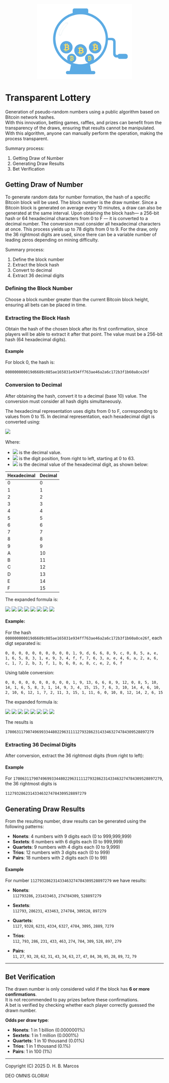 <p align="center">
  <img src="transparent-lottery.png" alt="Transparent Lottery Logo" width="300">
</p>

# Transparent Lottery

Generation of pseudo-random numbers using a public algorithm based on Bitcoin network hashes.  
With this innovation, betting games, raffles, and prizes can benefit from the transparency of the draws, ensuring that results cannot be manipulated. With this algorithm, anyone can manually perform the operation, making the process transparent.

Summary process:

1. Getting Draw of Number
2. Generating Draw Results
3. Bet Verification

## Getting Draw of Number

To generate random data for number formation, the hash of a specific Bitcoin block will be used. The block number is the draw number. Since a Bitcoin block is generated on average every 10 minutes, a draw can also be generated at the same interval. Upon obtaining the block hash— a 256-bit hash or 64 hexadecimal characters from 0 to F — it is converted to a decimal number. The conversion must consider all hexadecimal characters at once. This process yields up to 78 digits from 0 to 9. For the draw, only the 36 rightmost digits are used, since there can be a variable number of leading zeros depending on mining difficulty.

Summary process:

1. Define the block number  
2. Extract the block hash  
3. Convert to decimal  
4. Extract 36 decimal digits


### Defining the Block Number

Choose a block number greater than the current Bitcoin block height, ensuring all bets can be placed in time.

### Extracting the Block Hash

Obtain the hash of the chosen block after its first confirmation, since players will be able to extract it after that point. The value must be a 256-bit hash (64 hexadecimal digits).

#### Example
For block 0, the hash is:

```
000000000019d6689c085ae165831e934ff763ae46a2a6c172b3f1b60a8ce26f
```

### Conversion to Decimal

After obtaining the hash, convert it to a decimal (base 10) value. The conversion must consider all hash digits simultaneously.

The hexadecimal representation uses digits from 0 to F, corresponding to values from 0 to 15. In decimal representation, each hexadecimal digit is converted using:

![](https://latex.codecogs.com/svg.image?d=\sum_{i=0}^{i=(64-1)}h_i\cdot&space;16^i)

Where:
- ![](https://latex.codecogs.com/svg.image?d) is the decimal value.
- ![](https://latex.codecogs.com/svg.image?i) is the digit position, from right to left, starting at 0 to 63.
- ![](https://latex.codecogs.com/svg.image?h_i) is the decimal value of the hexadecimal digit, as shown below:

| Hexadecimal | Decimal |
|-------------|---------|
| 0           | 0       |
| 1           | 1       |
| 2           | 2       |
| 3           | 3       |
| 4           | 4       |
| 5           | 5       |
| 6           | 6       |
| 7           | 7       |
| 8           | 8       |
| 9           | 9       |
| A           | 10      |
| B           | 11      |
| C           | 12      |
| D           | 13      |
| E           | 14      |
| F           | 15      |

The expanded formula is:

![](https://latex.codecogs.com/svg.image?d=h_{0}\cdot16^0&plus;h_{1}\cdot16^1&plus;h_{2}\cdot16^2&plus;h_{3}\cdot16^3&plus;h_{4}\cdot16^4&plus;h_{5}\cdot16^5&plus;h_{6}\cdot16^6&plus;h_{7}\cdot16^7)
![](https://latex.codecogs.com/svg.image?&plus;h_{8}\cdot16^8&plus;h_{9}\cdot16^9&plus;h_{10}\cdot16^{10}&plus;h_{11}\cdot16^{11}&plus;h_{12}\cdot16^{12}&plus;h_{13}\cdot16^{13}&plus;h_{14}\cdot16^{14}&plus;h_{15}\cdot16^{15})
![](https://latex.codecogs.com/svg.image?&plus;h_{16}\cdot16^{16}&plus;h_{17}\cdot16^{17}&plus;h_{18}\cdot16^{18}&plus;h_{19}\cdot16^{19}&plus;h_{20}\cdot16^{20}&plus;h_{21}\cdot16^{21}&plus;h_{22}\cdot16^{22}&plus;h_{23}\cdot16^{23})
![](https://latex.codecogs.com/svg.image?&plus;h_{24}\cdot16^{24}&plus;h_{25}\cdot16^{25}&plus;h_{26}\cdot16^{26}&plus;h_{27}\cdot16^{27}&plus;h_{28}\cdot16^{28}&plus;h_{29}\cdot16^{29}&plus;h_{30}\cdot16^{30}&plus;h_{31}\cdot16^{31})
![](https://latex.codecogs.com/svg.image?&plus;h_{32}\cdot16^{32}&plus;h_{33}\cdot16^{33}&plus;h_{34}\cdot16^{34}&plus;h_{35}\cdot16^{35}&plus;h_{36}\cdot16^{36}&plus;h_{37}\cdot16^{37}&plus;h_{38}\cdot16^{38}&plus;h_{39}\cdot16^{39})
![](https://latex.codecogs.com/svg.image?&plus;h_{40}\cdot16^{40}&plus;h_{41}\cdot16^{41}&plus;h_{42}\cdot16^{42}&plus;h_{43}\cdot16^{43}&plus;h_{44}\cdot16^{44}&plus;h_{45}\cdot16^{45}&plus;h_{46}\cdot16^{46}&plus;h_{47}\cdot16^{47})
![](https://latex.codecogs.com/svg.image?&plus;h_{48}\cdot16^{48}&plus;h_{49}\cdot16^{49}&plus;h_{50}\cdot16^{50}&plus;h_{51}\cdot16^{51}&plus;h_{52}\cdot16^{52}&plus;h_{53}\cdot16^{53}&plus;h_{54}\cdot16^{54}&plus;h_{55}\cdot16^{55})
![](https://latex.codecogs.com/svg.image?&plus;h_{56}\cdot16^{56}&plus;h_{57}\cdot16^{57}&plus;h_{58}\cdot16^{58}&plus;h_{59}\cdot16^{59}&plus;h_{60}\cdot16^{60}&plus;h_{61}\cdot16^{61}&plus;h_{62}\cdot16^{62}&plus;h_{63}\cdot16^{63})

#### Example:  

For the hash `000000000019d6689c085ae165831e934ff763ae46a2a6c172b3f1b60a8ce26f`, each digt separated is:

```
0, 0, 0, 0, 0, 0, 0, 0, 0, 0, 1, 9, d, 6, 6, 8, 9, c, 0, 8, 5, a, e, 1, 6, 5, 8, 3, 1, e, 9, 3, 4, f, f, 7, 6, 3, a, e, 4, 6, a, 2, a, 6, c, 1, 7, 2, b, 3, f, 1, b, 6, 0, a, 8, c, e, 2, 6, f
```

Using table conversion:

```
0, 0, 0, 0, 0, 0, 0, 0, 0, 0, 1, 9, 13, 6, 6, 8, 9, 12, 0, 8, 5, 10, 14, 1, 6, 5, 8, 3, 1, 14, 9, 3, 4, 15, 15, 7, 6, 3, 10, 14, 4, 6, 10, 2, 10, 6, 12, 1, 7, 2, 11, 3, 15, 1, 11, 6, 0, 10, 8, 12, 14, 2, 6, 15
```

The expanded formula is:

![](https://latex.codecogs.com/svg.image?d=0\cdot16^0&plus;0\cdot16^1&plus;0\cdot16^2&plus;0\cdot16^3&plus;0\cdot16^4&plus;0\cdot16^5&plus;0\cdot16^6&plus;0\cdot16^7)
![](https://latex.codecogs.com/svg.image?&plus;0\cdot16^8&plus;0\cdot16^9&plus;1\cdot16^{10}&plus;9\cdot16^{11}&plus;13\cdot16^{12}&plus;6\cdot16^{13}&plus;6\cdot16^{14}&plus;8\cdot16^{15})
![](https://latex.codecogs.com/svg.image?&plus;9\cdot16^{16}&plus;12\cdot16^{17}&plus;0\cdot16^{18}&plus;8\cdot16^{19}&plus;5\cdot16^{20}&plus;10\cdot16^{21}&plus;14\cdot16^{22}&plus;1\cdot16^{23})
![](https://latex.codecogs.com/svg.image?&plus;6\cdot16^{24}&plus;5\cdot16^{25}&plus;8\cdot16^{26}&plus;3\cdot16^{27}&plus;1\cdot16^{28}&plus;14\cdot16^{29}&plus;9\cdot16^{30}&plus;3\cdot16^{31})
![](https://latex.codecogs.com/svg.image?&plus;4\cdot16^{32}&plus;15\cdot16^{33}&plus;15\cdot16^{34}&plus;7\cdot16^{35}&plus;6\cdot16^{36}&plus;3\cdot16^{37}&plus;10\cdot16^{38}&plus;14\cdot16^{39})
![](https://latex.codecogs.com/svg.image?&plus;4\cdot16^{40}&plus;6\cdot16^{41}&plus;10\cdot16^{42}&plus;2\cdot16^{43}&plus;10\cdot16^{44}&plus;6\cdot16^{45}&plus;12\cdot16^{46}&plus;1\cdot16^{47})
![](https://latex.codecogs.com/svg.image?&plus;7\cdot16^{48}&plus;2\cdot16^{49}&plus;11\cdot16^{50}&plus;3\cdot16^{51}&plus;15\cdot16^{52}&plus;1\cdot16^{53}&plus;11\cdot16^{54}&plus;6\cdot16^{55})
![](https://latex.codecogs.com/svg.image?&plus;0\cdot16^{56}&plus;10\cdot16^{57}&plus;8\cdot16^{58}&plus;12\cdot16^{59}&plus;14\cdot16^{60}&plus;2\cdot16^{61}&plus;6\cdot16^{62}&plus;15\cdot16^{63})

The results is

```
170063117907496993344802296311112793286231433463274784309528897279
```

### Extracting 36 Decimal Digits

After conversion, extract the 36 rightmost digits (from right to left):

#### Example

For `170063117907496993344802296311112793286231433463274784309528897279`, the 36 rightmost digits is

```
112793286231433463274784309528897279
```

## Generating Draw Results

From the resulting number, draw results can be generated using the following patterns:

- **Nonets**: 4 numbers with 9 digits each (0 to 999,999,999)  
- **Sextets**: 6 numbers with 6 digits each (0 to 999,999)  
- **Quartets**: 9 numbers with 4 digits each (0 to 9,999)  
- **Trios**: 12 numbers with 3 digits each (0 to 999)  
- **Pairs**: 18 numbers with 2 digits each (0 to 99)

#### Example

For number `112793286231433463274784309528897279` we have results:

- **Nonets**:  
  `112793286`, `231433463`, `274784309`, `528897279`

- **Sextets**:  
  `112793`, `286231`, `433463`, `274784`, `309528`, `897279`

- **Quartets**:  
  `1127`, `9328`, `6231`, `4334`, `6327`, `4784`, `3095`, `2889`, `7279`

- **Trios**:  
  `112`, `793`, `286`, `231`, `433`, `463`, `274`, `784`, `309`, `528`, `897`, `279`

- **Pairs**:  
  `11`, `27`, `93`, `28`, `62`, `31`, `43`, `34`, `63`, `27`, `47`, `84`, `30`, `95`, `28`, `89`, `72`, `79`

---

## Bet Verification

The drawn number is only considered valid if the block has **6 or more confirmations**.  
It is not recommended to pay prizes before these confirmations.  
A bet is verified by checking whether each player correctly guessed the drawn number.

**Odds per draw type**:

- **Nonets**: 1 in 1 billion (0.0000001%)  
- **Sextets**: 1 in 1 million (0.0001%)  
- **Quartets**: 1 in 10 thousand (0.01%)  
- **Trios**: 1 in 1 thousand (0.1%)  
- **Pairs**: 1 in 100 (1%)

---
Copyright (C) 2025 D. H. B. Marcos

DEO OMNIS GLORIA!
